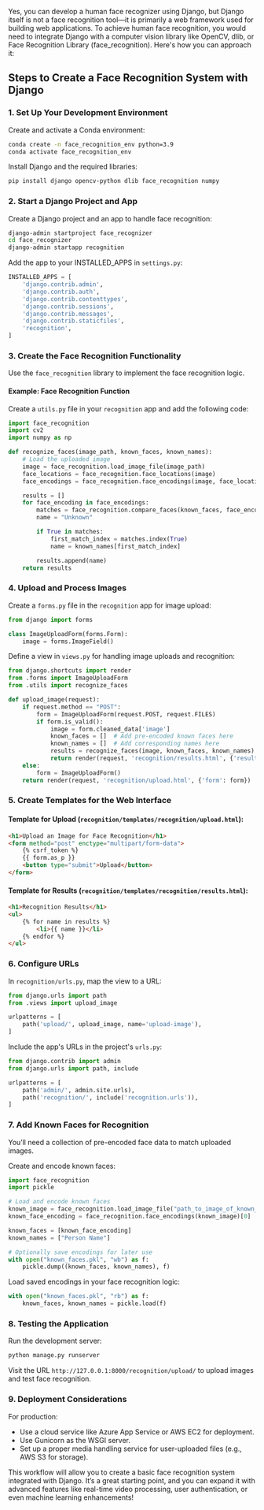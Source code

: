 Yes, you can develop a human face recognizer using Django, but Django itself is not a face recognition tool—it is primarily a web framework used for building web applications. To achieve human face recognition, you would need to integrate Django with a computer vision library like OpenCV, dlib, or Face Recognition Library (face_recognition). Here's how you can approach it:

## Steps to Create a Face Recognition System with Django

### 1. Set Up Your Development Environment

Create and activate a Conda environment:

```bash
conda create -n face_recognition_env python=3.9
conda activate face_recognition_env
```

Install Django and the required libraries:

```bash
pip install django opencv-python dlib face_recognition numpy
```

### 2. Start a Django Project and App

Create a Django project and an app to handle face recognition:

```bash
django-admin startproject face_recognizer
cd face_recognizer
django-admin startapp recognition
```

Add the app to your INSTALLED_APPS in `settings.py`:

```python
INSTALLED_APPS = [
    'django.contrib.admin',
    'django.contrib.auth',
    'django.contrib.contenttypes',
    'django.contrib.sessions',
    'django.contrib.messages',
    'django.contrib.staticfiles',
    'recognition',
]
```

### 3. Create the Face Recognition Functionality

Use the `face_recognition` library to implement the face recognition logic.

#### Example: Face Recognition Function

Create a `utils.py` file in your `recognition` app and add the following code:

```python
import face_recognition
import cv2
import numpy as np

def recognize_faces(image_path, known_faces, known_names):
    # Load the uploaded image
    image = face_recognition.load_image_file(image_path)
    face_locations = face_recognition.face_locations(image)
    face_encodings = face_recognition.face_encodings(image, face_locations)

    results = []
    for face_encoding in face_encodings:
        matches = face_recognition.compare_faces(known_faces, face_encoding)
        name = "Unknown"

        if True in matches:
            first_match_index = matches.index(True)
            name = known_names[first_match_index]

        results.append(name)
    return results
```

### 4. Upload and Process Images

Create a `forms.py` file in the `recognition` app for image upload:

```python
from django import forms

class ImageUploadForm(forms.Form):
    image = forms.ImageField()
```

Define a view in `views.py` for handling image uploads and recognition:

```python
from django.shortcuts import render
from .forms import ImageUploadForm
from .utils import recognize_faces

def upload_image(request):
    if request.method == "POST":
        form = ImageUploadForm(request.POST, request.FILES)
        if form.is_valid():
            image = form.cleaned_data['image']
            known_faces = []  # Add pre-encoded known faces here
            known_names = []  # Add corresponding names here
            results = recognize_faces(image, known_faces, known_names)
            return render(request, 'recognition/results.html', {'results': results})
    else:
        form = ImageUploadForm()
    return render(request, 'recognition/upload.html', {'form': form})
```

### 5. Create Templates for the Web Interface

#### Template for Upload (`recognition/templates/recognition/upload.html`):

```html
<h1>Upload an Image for Face Recognition</h1>
<form method="post" enctype="multipart/form-data">
    {% csrf_token %}
    {{ form.as_p }}
    <button type="submit">Upload</button>
</form>
```

#### Template for Results (`recognition/templates/recognition/results.html`):

```html
<h1>Recognition Results</h1>
<ul>
    {% for name in results %}
        <li>{{ name }}</li>
    {% endfor %}
</ul>
```

### 6. Configure URLs

In `recognition/urls.py`, map the view to a URL:

```python
from django.urls import path
from .views import upload_image

urlpatterns = [
    path('upload/', upload_image, name='upload-image'),
]
```

Include the app's URLs in the project's `urls.py`:

```python
from django.contrib import admin
from django.urls import path, include

urlpatterns = [
    path('admin/', admin.site.urls),
    path('recognition/', include('recognition.urls')),
]
```

### 7. Add Known Faces for Recognition

You’ll need a collection of pre-encoded face data to match uploaded images.

Create and encode known faces:

```python
import face_recognition
import pickle

# Load and encode known faces
known_image = face_recognition.load_image_file("path_to_image_of_known_person.jpg")
known_face_encoding = face_recognition.face_encodings(known_image)[0]

known_faces = [known_face_encoding]
known_names = ["Person Name"]

# Optionally save encodings for later use
with open("known_faces.pkl", "wb") as f:
    pickle.dump((known_faces, known_names), f)
```

Load saved encodings in your face recognition logic:

```python
with open("known_faces.pkl", "rb") as f:
    known_faces, known_names = pickle.load(f)
```

### 8. Testing the Application

Run the development server:

```bash
python manage.py runserver
```

Visit the URL `http://127.0.0.1:8000/recognition/upload/` to upload images and test face recognition.

### 9. Deployment Considerations

For production:

- Use a cloud service like Azure App Service or AWS EC2 for deployment.
- Use Gunicorn as the WSGI server.
- Set up a proper media handling service for user-uploaded files (e.g., AWS S3 for storage).

This workflow will allow you to create a basic face recognition system integrated with Django. It’s a great starting point, and you can expand it with advanced features like real-time video processing, user authentication, or even machine learning enhancements!